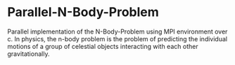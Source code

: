 # Parallel-N-Body-Problem
Parallel implementation of the N-Body-Problem using MPI environment over c.
In physics, the n-body problem is the problem of predicting the individual motions of a group of celestial objects interacting with each other gravitationally.
